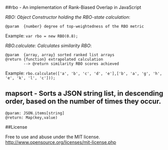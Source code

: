 ##rbo - An implementation of Rank-Biased Overlap in JavaScript

_RBO: Object Constructor holding the RBO-state calculation_:
```
@param  {number} degree of top-weightedness of the RBO metric
```
Example: `var rbo = new RBO(0.8);`

_RBO.calculate: Calculates similarity RBO_:
```
@param  {array, array} sorted ranked list arrays
@return {function} extrapolated calculation
 		--> @return similarity RBO scores achieved
```
Example: `rbo.calculate(['a', 'b', 'c', 'd', 'e'],['b', 'a', 'g', 'h', 'e', 'k', 'l', 'c']));`

## mapsort - Sorts a JSON string list, in descending order, based on the number of times they occur.
```
@param: JSON.items[string]
@return: Map(key,value)
```

##License

Free to use and abuse under the MIT license.
http://www.opensource.org/licenses/mit-license.php
